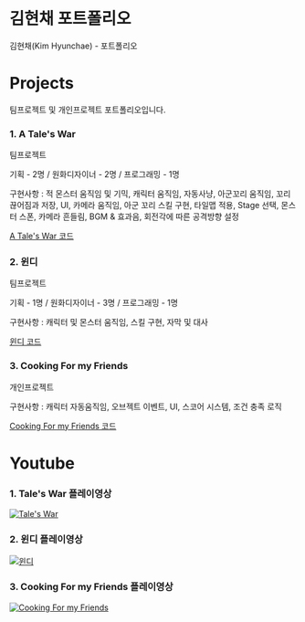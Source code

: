# 김현채 포트폴리오
김현채(Kim Hyunchae) - 포트폴리오

# Projects
팀프로젝트 및 개인프로젝트 포트폴리오입니다.

### 1. A Tale's War
팀프로젝트

기획 - 2명 / 원화디자이너 - 2명 / 프로그래밍 - 1명

구현사항 : 적 몬스터 움직임 및 기믹, 캐릭터 움직임, 자동사냥, 아군꼬리 움직임, 꼬리 끊어짐과 저장, UI, 카메라 움직임, 아군 꼬리 스킬 구현, 타일맵 적용, Stage 선택, 몬스터 스폰, 카메라 흔들림, BGM & 효과음, 회전각에 따른 공격방향 설정

[A Tale's War 코드](https://github.com/hyunchae123/Tale-s-War)

### 2. 윈디
팀프로젝트

기획 - 1명 / 원화디자이너 - 3명 / 프로그래밍 - 1명

구현사항 : 캐릭터 및 몬스터 움직임, 스킬 구현, 자막 및 대사

[윈디 코드](https://github.com/hyunchae123/TeamProject-1-1)

### 3. Cooking For my Friends
개인프로젝트

구현사항 : 캐릭터 자동움직임, 오브젝트 이벤트, UI, 스코어 시스템, 조건 충족 로직

[Cooking For my Friends 코드](https://github.com/hyunchae123/Project2)

# Youtube

### 1. Tale's War 플레이영상
[![Tale's War](http://img.youtube.com/vi/Z6qsAPXw9kE/0.jpg)](https://youtu.be/Z6qsAPXw9kE)
### 2. 윈디 플레이영상
[![윈디](http://img.youtube.com/vi/5lLYblX9WyU/0.jpg)](https://youtu.be/5lLYblX9WyU)
### 3. Cooking For my Friends 플레이영상
[![Cooking For my Friends](http://img.youtube.com/vi/9pIdL8q7msA/0.jpg)](https://youtu.be/9pIdL8q7msA)
